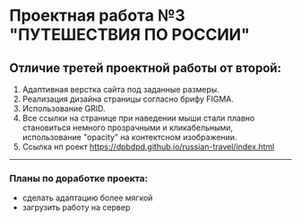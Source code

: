# Проектная работа №3 **"ПУТЕШЕСТВИЯ ПО РОССИИ"**

## Отличие третей проектной работы от второй: ## 
1. Адаптивная верстка сайта под заданные размеры.
2. Реализация дизайна страницы согласно брифу FIGMA.
3. Использование GRID.
4. Все ссылки на странице при наведении мыши стали плавно становиться немного прозрачными и кликабельными, использование "opacity" на контектсном изображении.
5. Ссылка нп роект https://dpbdpd.github.io/russian-travel/index.html 
____
### Планы по доработке проекта: ##

+ сделать адаптацию более мягкой
+ загрузить работу на сервер